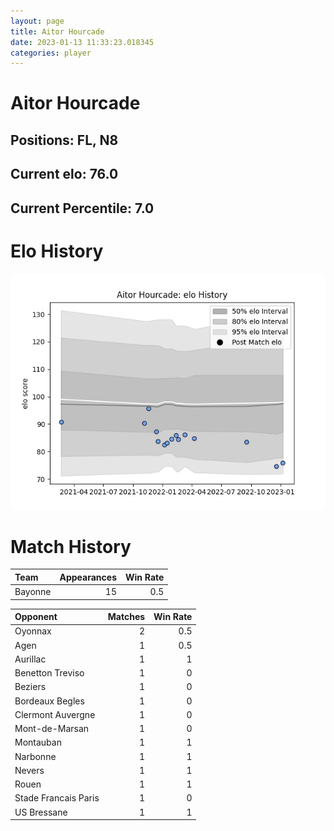 ```yaml
---  
layout: page  
title: Aitor Hourcade  
date: 2023-01-13 11:33:23.018345  
categories: player  
---
```

# Aitor Hourcade

## Positions: FL, N8

## Current elo: 76.0

## Current Percentile: 7.0

# Elo History


![elo history](history_AitorHourcade.png)
# Match History


| Team    |   Appearances |   Win Rate |
|:--------|--------------:|-----------:|
| Bayonne |            15 |        0.5 |

| Opponent             |   Matches |   Win Rate |
|:---------------------|----------:|-----------:|
| Oyonnax              |         2 |        0.5 |
| Agen                 |         1 |        0.5 |
| Aurillac             |         1 |        1   |
| Benetton Treviso     |         1 |        0   |
| Beziers              |         1 |        0   |
| Bordeaux Begles      |         1 |        0   |
| Clermont Auvergne    |         1 |        0   |
| Mont-de-Marsan       |         1 |        0   |
| Montauban            |         1 |        1   |
| Narbonne             |         1 |        1   |
| Nevers               |         1 |        1   |
| Rouen                |         1 |        1   |
| Stade Francais Paris |         1 |        0   |
| US Bressane          |         1 |        1   |